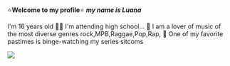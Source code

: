 ⭐**Welcome to my profile**⭐
**_my name is Luana_**

I'm 16 years old
👩‍🎓 I'm attending high school...
🎵 I am a lover of music of the most diverse genres  rock,MPB,Raggae,Pop,Rap,
🎥 One of my favorite pastimes is binge-watching my series sitcoms

![](https://media1.tenor.com/m/onIvWaOvxFIAAAAd/friends-friends-tv.gif)
